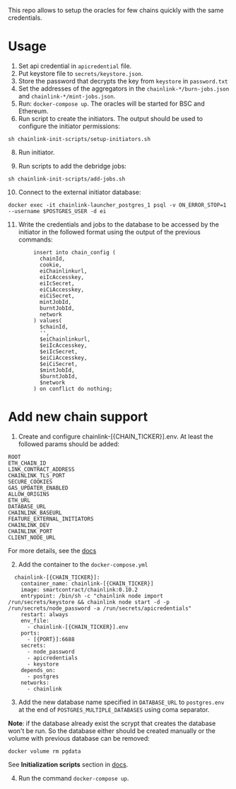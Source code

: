 This repo allows to setup the oracles for few chains quickly with the same credentials.

# Usage

1. Set api credential in `apicredential` file.
2. Put keystore file to `secrets/keystore.json`.
3. Store the password that decrypts the key from `keystore` in `password.txt`
4. Set the addresses of the aggregators in the `chainlink-*/burn-jobs.json` and `chainlink-*/mint-jobs.json`.
5. Run: `docker-compose up`. The oracles will be started for BSC and Ethereum.
6. Run script to create the initiators. The output should be used to configure the initiator permissions:

```
sh chainlink-init-scripts/setup-initiators.sh
```

8. Run initiator.

9. Run scripts to add the debridge jobs:

```
sh chainlink-init-scripts/add-jobs.sh
```

10. Connect to the external initiator database:

```
docker exec -it chainlink-launcher_postgres_1 psql -v ON_ERROR_STOP=1 --username $POSTGRES_USER -d ei
```

11. Write the credentials and jobs to the database to be accessed by the initiator in the followed format using the output of the previous commands:

```
        insert into chain_config (
          chainId,
          cookie,
          eiChainlinkurl,
          eiIcAccesskey,
          eiIcSecret,
          eiCiAccesskey,
          eiCiSecret,
          mintJobId,
          burntJobId,
          network
        ) values(
          $chainId,
          '',
          $eiChainlinkurl,
          $eiIcAccesskey,
          $eiIcSecret,
          $eiCiAccesskey,
          $eiCiSecret,
          $mintJobId,
          $burntJobId,
          $network
        ) on conflict do nothing;
```

# Add new chain support

1. Create and configure chainlink-[{CHAIN_TICKER}].env. At least the followed params should be added:

```
ROOT
ETH_CHAIN_ID
LINK_CONTRACT_ADDRESS
CHAINLINK_TLS_PORT
SECURE_COOKIES
GAS_UPDATER_ENABLED
ALLOW_ORIGINS
ETH_URL
DATABASE_URL
CHAINLINK_BASEURL
FEATURE_EXTERNAL_INITIATORS
CHAINLINK_DEV
CHAINLINK_PORT
CLIENT_NODE_URL
```

For more details, see the [docs](https://docs.chain.link/docs/configuration-variables)

2. Add the container to the `docker-compose.yml`

```
  chainlink-[{CHAIN_TICKER}]:
    container_name: chainlink-[{CHAIN_TICKER}]
    image: smartcontract/chainlink:0.10.2
    entrypoint: /bin/sh -c "chainlink node import /run/secrets/keystore && chainlink node start -d -p /run/secrets/node_password -a /run/secrets/apicredentials"
    restart: always
    env_file:
      - chainlink-[{CHAIN_TICKER}].env
    ports:
      - [{PORT}]:6688
    secrets:
      - node_password
      - apicredentials
      - keystore
    depends_on:
      - postgres
    networks:
      - chainlink
```

3. Add the new database name specified in `DATABASE_URL` to `postgres.env` at the end of `POSTGRES_MULTIPLE_DATABASES` using coma separator.

**Note**: if the database already exist the scrypt that creates the database won't be run. So the database either should be created manually or the volume with previous database can be removed:

```
docker volume rm pgdata
```

See **Initialization scripts** section in [docs](https://hub.docker.com/_/postgres).

4. Run the command `docker-compose up`.
